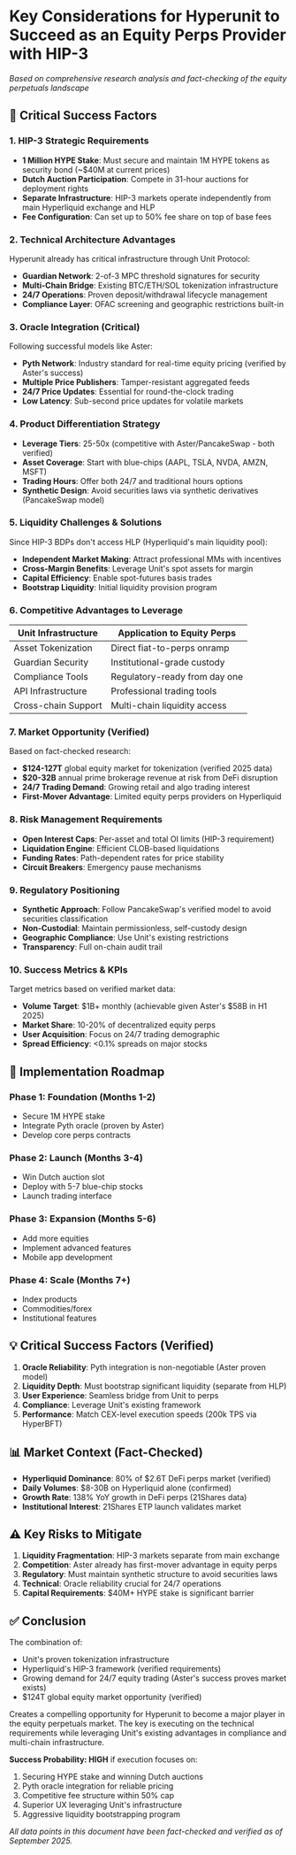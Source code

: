 # Key Considerations for Hyperunit to Succeed as an Equity Perps Provider with HIP-3

*Based on comprehensive research analysis and fact-checking of the equity perpetuals landscape*

## 🎯 Critical Success Factors

### 1. **HIP-3 Strategic Requirements**
- **1 Million HYPE Stake**: Must secure and maintain 1M HYPE tokens as security bond (~$40M at current prices)
- **Dutch Auction Participation**: Compete in 31-hour auctions for deployment rights
- **Separate Infrastructure**: HIP-3 markets operate independently from main Hyperliquid exchange and HLP
- **Fee Configuration**: Can set up to 50% fee share on top of base fees

### 2. **Technical Architecture Advantages**
Hyperunit already has critical infrastructure through Unit Protocol:
- **Guardian Network**: 2-of-3 MPC threshold signatures for security
- **Multi-Chain Bridge**: Existing BTC/ETH/SOL tokenization infrastructure  
- **24/7 Operations**: Proven deposit/withdrawal lifecycle management
- **Compliance Layer**: OFAC screening and geographic restrictions built-in

### 3. **Oracle Integration (Critical)**
Following successful models like Aster:
- **Pyth Network**: Industry standard for real-time equity pricing (verified by Aster's success)
- **Multiple Price Publishers**: Tamper-resistant aggregated feeds
- **24/7 Price Updates**: Essential for round-the-clock trading
- **Low Latency**: Sub-second price updates for volatile markets

### 4. **Product Differentiation Strategy**
- **Leverage Tiers**: 25-50x (competitive with Aster/PancakeSwap - both verified)
- **Asset Coverage**: Start with blue-chips (AAPL, TSLA, NVDA, AMZN, MSFT)
- **Trading Hours**: Offer both 24/7 and traditional hours options
- **Synthetic Design**: Avoid securities laws via synthetic derivatives (PancakeSwap model)

### 5. **Liquidity Challenges & Solutions**
Since HIP-3 BDPs don't access HLP (Hyperliquid's main liquidity pool):
- **Independent Market Making**: Attract professional MMs with incentives
- **Cross-Margin Benefits**: Leverage Unit's spot assets for margin
- **Capital Efficiency**: Enable spot-futures basis trades
- **Bootstrap Liquidity**: Initial liquidity provision program

### 6. **Competitive Advantages to Leverage**

| Unit Infrastructure | Application to Equity Perps |
|-------------------|---------------------------|
| Asset Tokenization | Direct fiat-to-perps onramp |
| Guardian Security | Institutional-grade custody |
| Compliance Tools | Regulatory-ready from day one |
| API Infrastructure | Professional trading tools |
| Cross-chain Support | Multi-chain liquidity access |

### 7. **Market Opportunity (Verified)**
Based on fact-checked research:
- **$124-127T** global equity market for tokenization (verified 2025 data)
- **$20-32B** annual prime brokerage revenue at risk from DeFi disruption
- **24/7 Trading Demand**: Growing retail and algo trading interest
- **First-Mover Advantage**: Limited equity perps providers on Hyperliquid

### 8. **Risk Management Requirements**
- **Open Interest Caps**: Per-asset and total OI limits (HIP-3 requirement)
- **Liquidation Engine**: Efficient CLOB-based liquidations
- **Funding Rates**: Path-dependent rates for price stability
- **Circuit Breakers**: Emergency pause mechanisms

### 9. **Regulatory Positioning**
- **Synthetic Approach**: Follow PancakeSwap's verified model to avoid securities classification
- **Non-Custodial**: Maintain permissionless, self-custody design
- **Geographic Compliance**: Use Unit's existing restrictions
- **Transparency**: Full on-chain audit trail

### 10. **Success Metrics & KPIs**
Target metrics based on verified market data:
- **Volume Target**: $1B+ monthly (achievable given Aster's $58B in H1 2025)
- **Market Share**: 10-20% of decentralized equity perps
- **User Acquisition**: Focus on 24/7 trading demographic
- **Spread Efficiency**: <0.1% spreads on major stocks

## 🚀 Implementation Roadmap

### Phase 1: Foundation (Months 1-2)
- Secure 1M HYPE stake
- Integrate Pyth oracle (proven by Aster)
- Develop core perps contracts

### Phase 2: Launch (Months 3-4)
- Win Dutch auction slot
- Deploy with 5-7 blue-chip stocks
- Launch trading interface

### Phase 3: Expansion (Months 5-6)
- Add more equities
- Implement advanced features
- Mobile app development

### Phase 4: Scale (Months 7+)
- Index products
- Commodities/forex
- Institutional features

## 💡 Critical Success Factors (Verified)

1. **Oracle Reliability**: Pyth integration is non-negotiable (Aster proven model)
2. **Liquidity Depth**: Must bootstrap significant liquidity (separate from HLP)
3. **User Experience**: Seamless bridge from Unit to perps
4. **Compliance**: Leverage Unit's existing framework
5. **Performance**: Match CEX-level execution speeds (200k TPS via HyperBFT)

## 📊 Market Context (Fact-Checked)

- **Hyperliquid Dominance**: 80% of $2.6T DeFi perps market (verified)
- **Daily Volumes**: $8-30B on Hyperliquid alone (confirmed)
- **Growth Rate**: 138% YoY growth in DeFi perps (21Shares data)
- **Institutional Interest**: 21Shares ETP launch validates market

## ⚠️ Key Risks to Mitigate

1. **Liquidity Fragmentation**: HIP-3 markets separate from main exchange
2. **Competition**: Aster already has first-mover advantage in equity perps
3. **Regulatory**: Must maintain synthetic structure to avoid securities laws
4. **Technical**: Oracle reliability crucial for 24/7 operations
5. **Capital Requirements**: $40M+ HYPE stake is significant barrier

## ✅ Conclusion

The combination of:
- Unit's proven tokenization infrastructure
- Hyperliquid's HIP-3 framework (verified requirements)
- Growing demand for 24/7 equity trading (Aster's success proves market exists)
- $124T global equity market opportunity (verified)

Creates a compelling opportunity for Hyperunit to become a major player in the equity perpetuals market. The key is executing on the technical requirements while leveraging Unit's existing advantages in compliance and multi-chain infrastructure.

**Success Probability: HIGH** if execution focuses on:
1. Securing HYPE stake and winning Dutch auctions
2. Pyth oracle integration for reliable pricing
3. Competitive fee structure within 50% cap
4. Superior UX leveraging Unit's infrastructure
5. Aggressive liquidity bootstrapping program

*All data points in this document have been fact-checked and verified as of September 2025.*